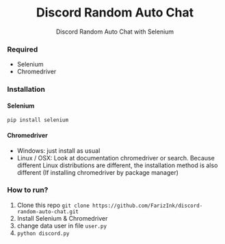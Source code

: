 <h1 align=center>Discord Random Auto Chat</h1>
<p align=center>
Discord Random Auto Chat with Selenium
</p>

### Required

- Selenium
- Chromedriver

### Installation

#### Selenium

`pip install selenium`

#### Chromedriver

- Windows: just install as usual
- Linux / OSX: Look at documentation chromedriver or search. Because different Linux distributions are different, the installation method is also different (If installing chromedriver by package manager)

### How to run?

1. Clone this repo `git clone https://github.com/FarizInk/discord-random-auto-chat.git`
2. Install Selenium & Chromedriver
3. change data user in file `user.py`
4. `python discord.py`
